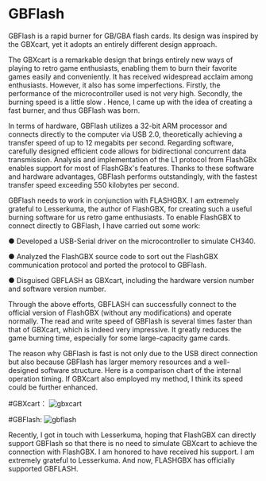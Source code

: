 # GBFlash
GBFlash is a rapid burner for GB/GBA flash cards. Its design was inspired by the GBXcart, yet it adopts an entirely different design approach.

The GBXcart is a remarkable design that brings entirely new ways of playing to retro game enthusiasts, enabling them to burn their favorite games easily and conveniently. It has received widespread acclaim among enthusiasts. However, it also has some imperfections. Firstly, the performance of the microcontroller used is not very high. Secondly, the burning speed is a little slow  . Hence, I came up with the idea of creating a fast burner, and thus GBFlash was born.

In terms of hardware, GBFlash utilizes a 32-bit ARM processor and connects directly to the computer via USB 2.0, theoretically achieving a transfer speed of up to 12 megabits per second. Regarding software, carefully designed efficient code allows for bidirectional concurrent data transmission.  Analysis and implementation of the L1 protocol from FlashGBx enables support for most of FlashGBx's features.  Thanks to these software and hardware advantages, GBFlash performs outstandingly, with the fastest transfer speed exceeding 550 kilobytes per second.


GBFlash needs to work in conjunction with FLASHGBX. I am extremely grateful to Lesserkuma, the author of FlashGBX, for creating such a useful burning software for us retro game enthusiasts. To enable FlashGBX to connect directly to GBFlash, I have carried out some work:

● Developed a USB-Serial driver on the microcontroller to simulate CH340.

● Analyzed the FlashGBX source code to sort out the FlashGBX communication protocol and ported the protocol to GBFlash.

● Disguised GBFLASH as GBXcart, including the hardware version number and software version number.


Through the above efforts, GBFLASH can successfully connect to the official version of FlashGBX (without any modifications) and operate normally. The read and write speed of GBFlash is several times faster than that of GBXcart, which is indeed very impressive. It greatly reduces the game burning time, especially for some large-capacity game cards.

The reason why GBFlash is fast is not only due to the USB direct connection but also because GBFlash has larger memory resources and a well-designed software structure. Here is a comparison chart of the internal operation timing. If GBXcart also employed my method, I think its speed could be further enhanced.

#GBXcart：
![gbxcart](https://github.com/simonkwng/GBFlash/assets/16648497/7195967a-48f3-4e8c-8111-255c62b8555e)

#GBFlash:
![gbflash](https://github.com/simonkwng/GBFlash/assets/16648497/f9d11f63-f0d5-4827-8db4-6da51df33229)

Recently, I got in touch with Lesserkuma, hoping that FlashGBX can directly support GBFlash so that there is no need to simulate GBXcart to achieve the connection with FlashGBX. I am honored to have received his support. I am extremely grateful to Lesserkuma. And now, FLASHGBX has officially supported GBFLASH.  

